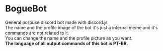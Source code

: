 # BogueBot
General porpuse discord bot made with discord.js <br>
The name and the profile image of the bot it's just a internal meme and it's commands are not related to it.<br>
You can change the name and the profile picture as you want.<br>
<b>The language of all output commands of this bot is PT-BR.</b>
